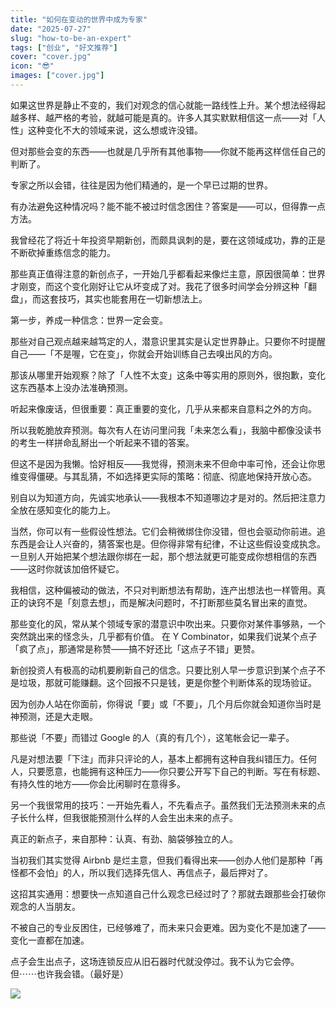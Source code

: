 ```yaml
---
title: "如何在变动的世界中成为专家"
date: "2025-07-27"
slug: "how-to-be-an-expert"
tags: ["创业", "好文推荐"]
cover: "cover.jpg"
icon: "😎"
images: ["cover.jpg"]
---
```

如果这世界是静止不变的，我们对观念的信心就能一路线性上升。某个想法经得起越多样、越严格的考验，就越可能是真的。许多人其实默默相信这一点——对「人性」这种变化不大的领域来说，这么想或许没错。



但对那些会变的东西——也就是几乎所有其他事物——你就不能再这样信任自己的判断了。



专家之所以会错，往往是因为他们精通的，是一个早已过期的世界。



有办法避免这种情况吗？能不能不被过时信念困住？答案是——可以，但得靠一点方法。



我曾经花了将近十年投资早期新创，而颇具讽刺的是，要在这领域成功，靠的正是不断砍掉重练信念的能力。



那些真正值得注意的新创点子，一开始几乎都看起来像烂主意，原因很简单：世界才刚变，而这个变化刚好让它从坏变成了对。我花了很多时间学会分辨这种「翻盘」，而这套技巧，其实也能套用在一切新想法上。



第一步，养成一种信念：世界一定会变。



那些对自己观点越来越笃定的人，潜意识里其实是认定世界静止。只要你不时提醒自己——「不是喔，它在变」，你就会开始训练自己去嗅出风的方向。



那该从哪里开始观察？除了「人性不太变」这条中等实用的原则外，很抱歉，变化这东西基本上没办法准确预测。



听起来像废话，但很重要：真正重要的变化，几乎从来都来自意料之外的方向。



所以我乾脆放弃预测。每次有人在访问里问我「未来怎么看」，我脑中都像没读书的考生一样拼命乱掰出一个听起来不错的答案。



但这不是因为我懒。恰好相反——我觉得，预测未来不但命中率可怜，还会让你思维变得僵硬。与其乱猜，不如选择更实际的策略：彻底、彻底地保持开放心态。



别自以为知道方向，先诚实地承认——我根本不知道哪边才是对的。然后把注意力全放在感知变化的能力上。



当然，你可以有一些假设性想法。它们会稍微绑住你没错，但也会驱动你前进。追东西是会让人兴奋的，猜答案也是。但你得非常有纪律，不让这些假设变成执念。
一旦别人开始把某个想法跟你绑在一起，那个想法就更可能变成你想相信的东西——这时你就该加倍怀疑它。



我相信，这种偏被动的做法，不只对判断想法有帮助，连产出想法也一样管用。真正的诀窍不是「刻意去想」，而是解决问题时，不打断那些莫名冒出来的直觉。



那些变化的风，常从某个领域专家的潜意识中吹出来。只要你对某件事够熟，一个突然跳出来的怪念头，几乎都有价值。
在 Y Combinator，如果我们说某个点子「疯了点」，那通常是称赞——搞不好还比「这点子不错」更赞。



新创投资人有极高的动机要刷新自己的信念。只要比别人早一步意识到某个点子不是垃圾，那就可能赚翻。这个回报不只是钱，更是你整个判断体系的现场验证。



因为创办人站在你面前，你得说「要」或「不要」，几个月后你就会知道你当时是神预测，还是大走眼。



那些说「不要」而错过 Google 的人（真的有几个），这笔帐会记一辈子。



凡是对想法要「下注」而非只评论的人，基本上都拥有这种自我纠错压力。任何人，只要愿意，也能拥有这种压力——你只要公开写下自己的判断。写在有标题、有持久性的地方——你会比闲聊时在意得多。



另一个我很常用的技巧：一开始先看人，不先看点子。虽然我们无法预测未来的点子长什么样，但我很能预测什么样的人会生出未来的点子。



真正的新点子，来自那种：认真、有劲、脑袋够独立的人。



当初我们其实觉得 Airbnb 是烂主意，但我们看得出来——创办人他们是那种「再怪都不会怕」的人，所以我们选择先信人、再信点子，最后押对了。



这招其实通用：想要快一点知道自己什么观念已经过时了？那就去跟那些会打破你观念的人当朋友。



不被自己的专业反困住，已经够难了，而未来只会更难。因为变化不是加速了——变化一直都在加速。



点子会生出点子，这场连锁反应从旧石器时代就没停过。我不认为它会停。
但⋯⋯也许我会错。（最好是）




![](https://prod-files-secure.s3.us-west-2.amazonaws.com/112d0858-5090-4d34-a606-b75eb8d65fd2/46476355-9cf3-4e99-9b7a-3531bc426380/1000202064.png?X-Amz-Algorithm=AWS4-HMAC-SHA256&X-Amz-Content-Sha256=UNSIGNED-PAYLOAD&X-Amz-Credential=ASIAZI2LB466V7K6EGF6%2F20250824%2Fus-west-2%2Fs3%2Faws4_request&X-Amz-Date=20250824T010904Z&X-Amz-Expires=3600&X-Amz-Security-Token=IQoJb3JpZ2luX2VjEOH%2F%2F%2F%2F%2F%2F%2F%2F%2F%2FwEaCXVzLXdlc3QtMiJIMEYCIQDK0Yu5VLUx4%2BbprWgy7oHOUkB8011DzQurQMdWYpTDXwIhAL8eS7U320ow7PucmRm7h5%2B%2FkXDVbGFmWgYaOx1GVqCSKv8DCDoQABoMNjM3NDIzMTgzODA1IgyiVcYYG0h1it2%2BSWAq3AMSEzwT4Z8qEaWQ6X6zzG2hCgdejyyVhS7jmEWtzVr%2FNq6070BLP0EjMYTWUhNTUMr8BGuVXSHh%2F6izf4WWFqH7gLG187Nb4PJij%2FoZvKlz9%2BZehM%2F1xeOkffkNYeevIaeB46RSn6CG7m%2B0fWFaiInzJrF3oWo2AeSq%2F8APox%2FXQJC8UVVtNH01nimBNEmcLUupHgN4mnbHe%2BGZ0Hh8J3qwxLxMEoFpmTI2iWwUHI0LFdVW4Tqc1PTWVVDT3GqTvQkN8KOBsuhIgyW3VvVYyZKYXg3f4IEC4npwM7rO52v54bl%2B52KqF5zSrcAn8be8730zrBY419%2BdGJgRC3A9PTA0dpDzjk8xloYC0W3NPEy5jNKc5YBJZAHD8sOuCIiGFBpQS29nGANGdJkKubcvID83Y9FzTEhuKu6pyXIQuZP4byHO6XeqZRqu1Lu%2FDm6s2VA%2BhUhVTin5Voipn%2BNYsP5QdEdEOYxqOyWl6zILDJqkClO790swE8EFkphOyE0mbBdCdlf8gBsK37iHzVdsKOhYVSWD5pFbkL801zl%2F8%2Bbs49beIGB47A%2BPbHFhO8py%2Bw5TjVCtTcVhKNgObjSwExHwG2WNLpFMqR9lXr%2BwB0raLyvFYLh%2FOznfdtcACTDfw6nFBjqkAQb%2FFvb2eT46nDJpBNccwrCs0SmWrx%2BcMz9HdyRqCvbPCrhFiVcEYqz4KC4Lps2cjfsp4g5LRVGH42UsdM3uNQ6w6dcgnkgLUp%2FFUYnqTLlmHY5w23i9s78h4qHqha0Ace%2B7eSazTxnNNvkrCHoO5X7zUV1DIZcJeJEdejr2Kfk5ZGCDzaaBBsOOSvuaertoGasdKrksgEeYaEGh%2BicAz1mVAs27&X-Amz-Signature=2f4f252ede680138f7bb89191322184adff8392d76ee4a80e5a0aacd9dce9e9b&X-Amz-SignedHeaders=host&x-amz-checksum-mode=ENABLED&x-id=GetObject)

